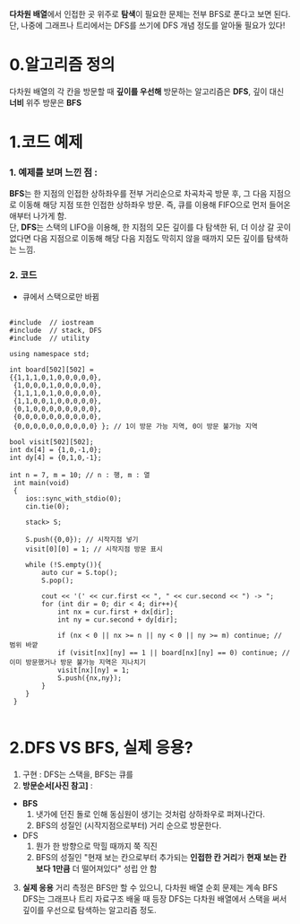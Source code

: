 **다차원 배열**에서 인접한 곳 위주로 **탐색**이 필요한 문제는 전부 BFS로 푼다고 보면 된다.</br>
단, 나중에 그래프나 트리에서는 DFS를 쓰기에 DFS 개념 정도를 알아둘 필요가 있다!
</br>


0.알고리즘 정의
===
다차원 배열의 각 칸을 방문할 때 **깊이를 우선해** 방문하는 알고리즘은 **DFS**,
깊이 대신 **너비** 위주 방문은 **BFS**

1.코드 예제
===
### 1. 예제를 보며 느낀 점 : </br>
  **BFS**는 한 지점의 인접한 상하좌우를 전부 거리순으로 차곡차곡 방문 후, 그 다음 지점으로 이동해 해당 
지점 또한 인접한 상하좌우 방문. 즉, 큐를 이용해 FIFO으로 먼저 들어온 애부터 나가게 함. </br>
  단, **DFS**는 스택의 LIFO을 이용해, 한 지점의 모든 깊이를 다 탐색한 뒤, 더 이상 갈 곳이 없다면 다음 지점으로 이동해
 해당 다음 지점도 막히지 않을 때까지 모든 깊이를 탐색하는 느낌. </br>
### 2. 코드
- 큐에서 스택으로만 바뀜
<pre>
 <code>
#include <iostream> // iostream
#include <stack> // stack, DFS
#include <utility> // utility

using namespace std;

int board[502][502] = 
{{1,1,1,0,1,0,0,0,0,0},
 {1,0,0,0,1,0,0,0,0,0},
 {1,1,1,0,1,0,0,0,0,0},
 {1,1,0,0,1,0,0,0,0,0},
 {0,1,0,0,0,0,0,0,0,0},
 {0,0,0,0,0,0,0,0,0,0},
 {0,0,0,0,0,0,0,0,0,0} }; // 1이 방문 가능 지역, 0이 방문 불가능 지역

bool visit[502][502];
int dx[4] = {1,0,-1,0};
int dy[4] = {0,1,0,-1};

int n = 7, m = 10; // n : 행, m : 열
 int main(void)
 {
    ios::sync_with_stdio(0);
    cin.tie(0);

    stack<pair<int,int>> S;

    S.push({0,0}); // 시작지점 넣기
    visit[0][0] = 1; // 시작지점 방문 표시

    while (!S.empty()){
        auto cur = S.top();
        S.pop();

        cout << '(' << cur.first << ", " << cur.second << ") -> ";
        for (int dir = 0; dir < 4; dir++){
            int nx = cur.first + dx[dir];
            int ny = cur.second + dy[dir];

            if (nx < 0 || nx >= n || ny < 0 || ny >= m) continue; // 범위 바깥
            if (visit[nx][ny] == 1 || board[nx][ny] == 0) continue; // 이미 방문했거나 방문 불가능 지역은 지나치기
            visit[nx][ny] = 1;
            S.push({nx,ny});
        }
    }
 }
 </code>
</pre>

2.DFS VS BFS, 실제 응용?
===

1. 구현 : DFS는 스택을, BFS는 큐를
2. **방문순서[사진 참고]** :
 - **BFS**
   1. 냇가에 던진 돌로 인해 동심원이 생기는 것처럼 상하좌우로 퍼져나간다.
   2. BFS의 성질인 (시작지점으로부터) 거리 순으로 방문한다.
 - DFS </br>
   1. 뭔가 한 방향으로 막힐 때까지 쭉 직진
   2. BFS의 성질인 "현재 보는 칸으로부터 추가되는 **인접한 칸 거리**가 **현재 보는 칸보다 1만큼** 더 떨어져있다" 성립 안 함

3. **실제 응용**
   거리 측정은 BFS만 할 수 있으니, 다차원 배열 순회 문제는 계속 BFS </br>
   DFS는 그래프나 트리 자료구조 배울 때 등장
   DFS는 다차원 배열에서 스택을 써서 깊이를 우선으로 탐색하는 알고리즘 정도.
